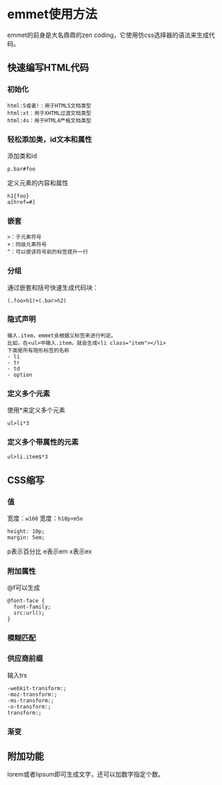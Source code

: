 # emmet使用方法
emmet的前身是大名鼎鼎的zen coding，它使用仿css选择器的语法来生成代码。

## 快速编写HTML代码
### 初始化
```
html:5或者!：用于HTML5文档类型
html:xt：用于XHTML过渡文档类型
html:4s：用于HTML4严格文档类型
```
### 轻松添加类，id文本和属性
添加类和id
```
p.bar#foo
```
定义元素的内容和属性
```
h1{foo}
a[href=#]
```
### 嵌套
```
>：子元素符号
+：同级元素符号
^：可以使该符号前的标签提升一行
```

### 分组
通过嵌套和括号快速生成代码块：
```
(.foo>h1)+(.bar>h2)
```

### 隐式声明
```
输入.item，emmet会根据父标签来进行判定。
比如，在<ul>中输入.item，就会生成<li class="item"></li>
下面是所有隐形标签的名称
- li
- tr
- td
- option
```

### 定义多个元素
使用*来定义多个元素
```
ul>li*3
```

### 定义多个带属性的元素
```
ul>li.item$*3
```

## CSS缩写

### 值
宽度：`w100`
宽度：`h10p+m5e`
```
height: 10p;
margin: 5em;
```
p表示百分比
e表示em
x表示ex

### 附加属性
@f可以生成
```
@font-face {
  font-family;
  src:url();
}
```

### 模糊匹配

### 供应商前缀
输入trs
```
-webkit-transform:;
-moz-transform:;
-ms-transform:;
-o-transform:;
transform:;
```

### 渐变

## 附加功能
lorem或者lipsum即可生成文字，还可以加数字指定个数。
